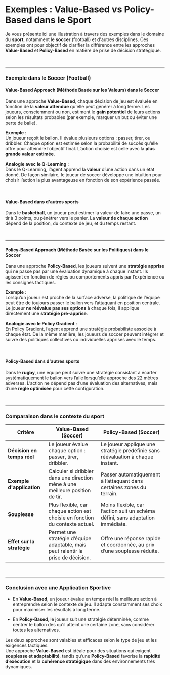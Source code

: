 # **Exemples : Value-Based vs Policy-Based dans le Sport**

Je vous présente ici une illustration à travers des exemples dans le domaine du **sport**, notamment le **soccer** (football) et d'autres disciplines. Ces exemples ont pour objectif de clarifier la différence entre les approches **Value-Based** et **Policy-Based** en matière de prise de décision stratégique.

<br/>

---

### **Exemple dans le Soccer (Football)**

#### Value-Based Approach (Méthode Basée sur les Valeurs) dans le Soccer

Dans une approche **Value-Based**, chaque décision de jeu est évaluée en fonction de la **valeur attendue** qu'elle peut générer à long terme. Les joueurs, consciemment ou non, estiment le **gain potentiel** de leurs actions selon les résultats probables (par exemple, marquer un but ou éviter une perte de balle).

**Exemple** :  
Un joueur reçoit le ballon. Il évalue plusieurs options : passer, tirer, ou dribbler. Chaque option est estimée selon la probabilité de succès qu’elle offre pour atteindre l’objectif final. L’action choisie est celle avec la **plus grande valeur estimée**.

**Analogie avec le Q-Learning** :  
Dans le Q-Learning, l’agent apprend la **valeur** d’une action dans un état donné. De façon similaire, le joueur de soccer développe une intuition pour choisir l’action la plus avantageuse en fonction de son expérience passée.

<br/>

#### Value-Based dans d'autres sports

Dans le **basketball**, un joueur peut estimer la valeur de faire une passe, un tir à 3 points, ou pénétrer vers le panier. La **valeur de chaque action** dépend de la position, du contexte de jeu, et du temps restant.

<br/>

---

#### Policy-Based Approach (Méthode Basée sur les Politiques) dans le Soccer

Dans une approche **Policy-Based**, les joueurs suivent une **stratégie apprise** qui ne passe pas par une évaluation dynamique à chaque instant. Ils agissent en fonction de règles ou comportements appris par l’expérience ou les consignes tactiques.

**Exemple** :  
Lorsqu’un joueur est proche de la surface adverse, la politique de l’équipe peut être de toujours passer le ballon vers l’attaquant en position centrale. Le joueur **ne réévalue pas ses options** à chaque fois, il applique directement une **stratégie pré-apprise**.

**Analogie avec le Policy Gradient** :  
En Policy Gradient, l’agent apprend une stratégie probabiliste associée à chaque état. De la même manière, les joueurs de soccer peuvent intégrer et suivre des politiques collectives ou individuelles apprises avec le temps.

<br/>

#### Policy-Based dans d'autres sports

Dans le **rugby**, une équipe peut suivre une stratégie consistant à écarter systématiquement le ballon vers l’aile lorsqu’elle approche des 22 mètres adverses. L’action ne dépend pas d’une évaluation des alternatives, mais d’une **règle optimisée** pour cette configuration.

<br/>

---

### **Comparaison dans le contexte du sport**

| **Critère**                    | **Value-Based (Soccer)**                                                              | **Policy-Based (Soccer)**                                                        |
|-------------------------------|----------------------------------------------------------------------------------------|----------------------------------------------------------------------------------|
| **Décision en temps réel**    | Le joueur évalue chaque option : passer, tirer, dribbler.                             | Le joueur applique une stratégie prédéfinie sans réévaluation à chaque instant. |
| **Exemple d'application**     | Calculer si dribbler dans une direction mène à une meilleure position de tir.        | Passer automatiquement à l’attaquant dans certaines zones du terrain.           |
| **Souplesse**                 | Plus flexible, car chaque action est choisie en fonction du contexte actuel.          | Moins flexible, car l’action suit un schéma défini, sans adaptation immédiate.  |
| **Effet sur la stratégie**    | Permet une stratégie d’équipe adaptable, mais peut ralentir la prise de décision.     | Offre une réponse rapide et coordonnée, au prix d’une souplesse réduite.        |

<br/>

---

### **Conclusion avec une Application Sportive**

- En **Value-Based**, un joueur évalue en temps réel la meilleure action à entreprendre selon le contexte de jeu. Il adapte constamment ses choix pour maximiser les résultats à long terme.

- En **Policy-Based**, le joueur suit une stratégie déterminée, comme centrer le ballon dès qu’il atteint une certaine zone, sans considérer toutes les alternatives.

Les deux approches sont valables et efficaces selon le type de jeu et les exigences tactiques.  
Une approche **Value-Based** est idéale pour des situations qui exigent **souplesse et adaptabilité**, tandis qu’une **Policy-Based** favorise la **rapidité d’exécution** et la **cohérence stratégique** dans des environnements très dynamiques.


